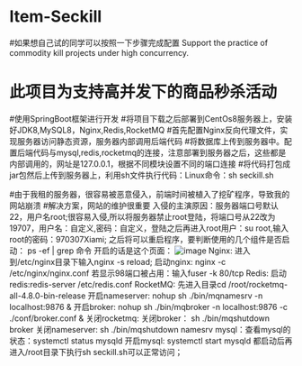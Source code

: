 # Item-Seckill
#如果想自己试的同学可以按照一下步骤完成配置
Support the practice of commodity kill projects under high concurrency.

# 此项目为支持高并发下的商品秒杀活动
#使用SpringBoot框架进行开发
#将项目下载之后部署到CentOs8服务器上，安装好JDK8,MySQL8，Nginx,Redis,RocketMQ
#首先配置Nginx反向代理文件，实现服务器访问静态资源，服务器内部调用后端代码
#将数据库上传到服务器中。配置后端代码与mysql,redis,rocketmq的连接，注意部署到服务器之后，这些都是内部调用的，网址是127.0.0.1，根据不同模块设置不同的端口连接
#将代码打包成jar包然后上传到服务器上，利用sh文件执行代码：Linux命令：sh seckill.sh




#由于我租的服务器，很容易被恶意侵入，前端时间被植入了挖矿程序，导致我的网站崩溃
#解决方案，网站的维护很重要
入侵的主演原因：服务器端口号默认22，用户名root;很容易入侵,所以将服务器禁止root登陆，将端口号从22改为19707，用户名：自定义,密码：自定义，登陆之后再进入root用户：su root,输入root的密码：970307Xiami;
之后将可以重启程序，要判断使用的几个组件是否启动：
ps -ef | grep 命令
开启的话是这个页面：
![image](https://user-images.githubusercontent.com/65805278/156489780-11b6d7ad-60c0-4102-afc9-d854d0f8428d.png)
Nginx: 进入到/etc/nginx目录下输入nginx -s reload;
启动nginx:   nginx -c /etc/nginx/nginx.conf
若显示98端口被占用：输入fuser -k 80/tcp
Redis: 启动redis:redis-server /etc/redis.conf
RocketMQ:   先进入目录cd /root/rocketmq-all-4.8.0-bin-release
			开启nameserver:       nohup sh ./bin/mqnamesrv -n localhost:9876 &
			开启broker:           nohup sh ./bin/mqbroker -n localhost:9876 -c ./conf/broker.conf &
关闭rocketmq:
      关闭broker：          sh ./bin/mqshutdown broker
			关闭nameserver:      sh ./bin/mqshutdown namesrv
mysql：查看mysql的状态：systemctl status mysqld   开启mysql:  systemctl start mysqld
都启动后再进入/root目录下执行sh seckill.sh可以正常访问；
